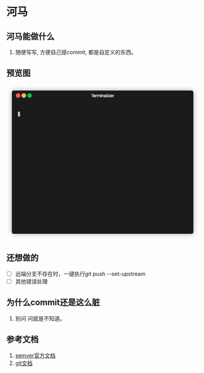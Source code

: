 # 河马
## 河马能做什么
1. 随便写写, 方便自己提commit, 都是自定义的东西。

## 预览图
![demo](./image/demo.gif)

## 还想做的
- [ ] 远端分支不存在时，一键执行git push --set-upstream
- [ ] 其他错误处理

## 为什么commit还是这么脏
1. 别问 问就是不知道。

## 参考文档
1. [semver官方文档](https://semver.org/)
2. [git文档](https://git-scm.com/doc)
